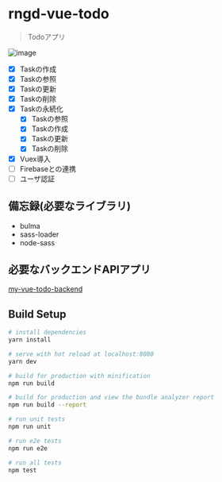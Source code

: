 # rngd-vue-todo

> Todoアプリ

![image](http://www.rinsymbol.sakura.ne.jp/github_images/rngd_todo2.png)


* [x] Taskの作成
* [x] Taskの参照
* [x] Taskの更新
* [x] Taskの削除
* [x] Taskの永続化
  * [x] Taskの参照
  * [x] Taskの作成
  * [x] Taskの更新
  * [x] Taskの削除
* [x] Vuex導入
* [ ] Firebaseとの連携
* [ ] ユーザ認証

## 備忘録(必要なライブラリ)

* bulma
* sass-loader
* node-sass


## 必要なバックエンドAPIアプリ

[my-vue-todo-backend](https://github.com/rinne-grid/my-vue-todo-backend)

## Build Setup

``` bash
# install dependencies
yarn install

# serve with hot reload at localhost:8080
yarn dev

# build for production with minification
npm run build

# build for production and view the bundle analyzer report
npm run build --report

# run unit tests
npm run unit

# run e2e tests
npm run e2e

# run all tests
npm test
```
